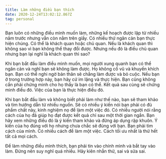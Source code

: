 ```yaml
---
title: Làm những điều bạn thích
date: 2020-12-24T13:02:12.867Z
tag: personal
---
```

Bạn luôn có những điều mình muốn làm, những kế hoạch được lập từ nhiều năm trước nhưng vẫn còn nằm trên giấy. Có nhiều thứ ngăn cản bạn thực hiện chúng. Có thể là khách quan hoặc chủ quan. Nếu là khách quan thì không sao vì bạn không thể thay đổi được. Nhưng nếu đó là điều chủ quan nhưng bạn lại nghĩ là khách quan thì sao?

Khi bạn bắt đầu làm điều mình muốn, mọi người xung quanh bạn có thể ngăn cản và nghĩ bạn sẽ không làm được. Họ không cổ vũ và khuyến khích bạn. Bạn có thể nghi ngờ bản thân sẽ chẳng làm được và bỏ cuộc. Nếu bạn ở trong trường hợp này, bạn hãy cứ im lặng và thực hiện. Bạn cũng không cần phải chứng minh cho họ thấy là bạn có thể. Kết quả sau cùng sẽ chứng minh điều đó. Việc của bạn là thực hiện điều đó.

Khi bạn bắt đầu làm và không biết phải làm như thế nào, bạn sẽ tham khảo và tìm hướng dẫn từ nhiều nguồn. Sẽ có nhiều ý kiến nói bạn phải có đủ phẩm chất này, kinh nghiệm nọ để làm một việc đó. Có nhiều người nói rằng cách của họ đã giúp họ đạt được kết quả chỉ sau một thời gian ngắn. Bạn hãy xem những điều đó là ý kiến tham khảo và đừng áp dụng rập khuôn. Ý kiến của họ đúng với họ nhưng chưa chắc sẽ đúng với bạn. Bạn phải tìm cách của mình. Có nhiều cách để làm một việc. Cách tối ưu nhất là thử hết tất cả mọi cách.

Để làm những điều mình thích, bạn phải tin vào chính mình và bắt tay vào làm. Đừng nên suy nghĩ quá nhiều. Hãy kiên nhẫn thử, sai và sửa sai.